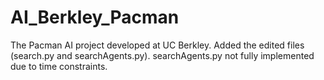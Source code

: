 # AI_Berkley_Pacman
The Pacman AI project developed at UC Berkley.
Added the edited files (search.py and searchAgents.py).
searchAgents.py not fully implemented due to time constraints.
